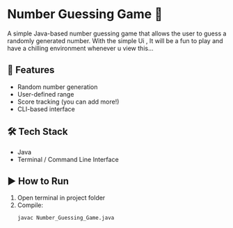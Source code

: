 # Number Guessing Game 🎯

A simple Java-based number guessing game that allows the user to guess a randomly generated number.
With the simple Ui , It will be a fun to play and have a chilling environment whenever u view this...
## 🚀 Features

- Random number generation
- User-defined range
- Score tracking (you can add more!)
- CLI-based interface

## 🛠️ Tech Stack

- Java
- Terminal / Command Line Interface

## ▶️ How to Run

1. Open terminal in project folder
2. Compile:
   ```bash
   javac Number_Guessing_Game.java
